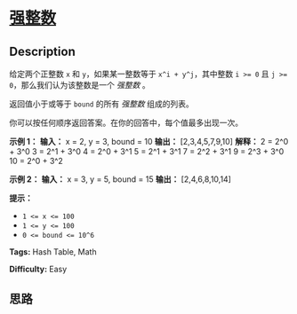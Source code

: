 # [强整数][title]

## Description

给定两个正整数 `x` 和 `y`，如果某一整数等于 `x^i + y^j`，其中整数 `i >= 0` 且 `j >= 0`，那么我们认为该整数是一个
_强整数_ 。

返回值小于或等于 `bound` 的所有 _强整数_ 组成的列表。

你可以按任何顺序返回答案。在你的回答中，每个值最多出现一次。



**示例 1：**
            **输入：** x = 2, y = 3, bound = 10    **输出：** [2,3,4,5,7,9,10]    **解释：**    2 = 2^0 + 3^0    3 = 2^1 + 3^0    4 = 2^0 + 3^1    5 = 2^1 + 3^1    7 = 2^2 + 3^1    9 = 2^3 + 3^0    10 = 2^0 + 3^2    

**示例  2：**
            **输入：** x = 3, y = 5, bound = 15    **输出：** [2,4,6,8,10,14]    



**提示：**

  * `1 <= x <= 100`
  * `1 <= y <= 100`
  * `0 <= bound <= 10^6`


**Tags:** Hash Table, Math

**Difficulty:** Easy

## 思路

[title]: https://leetcode-cn.com/problems/powerful-integers
